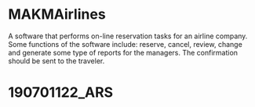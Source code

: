 # MAKMAirlines
A software that performs on-line reservation tasks for an airline company. Some functions of the software include: reserve, cancel, review, change and generate some type of reports for the managers. The confirmation should be sent to the traveler.
# 190701122_ARS
